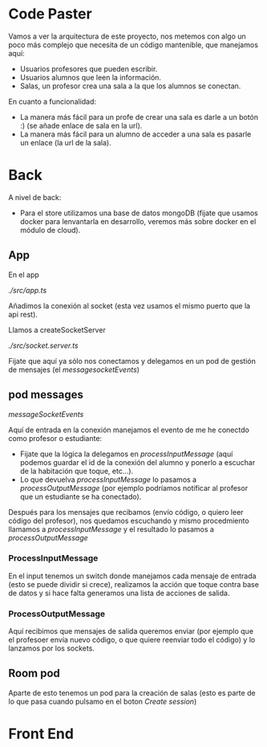# Code Paster

Vamos a ver la arquitectura de este proyecto, nos metemos con algo un poco más complejo que necesita de
un código mantenible, que manejamos aquí:
  - Usuarios profesores que pueden escribir.
  - Usuarios alumnos que leen la información.
  - Salas, un profesor crea una sala a la que los alumnos se conectan.

En cuanto a funcionalidad: 
  - La manera más fácil para un profe de crear una sala es darle a un botón :) (se añade enlace de sala en la url).
  - La manera más fácil para un alumno de acceder a una sala es pasarle un enlace (la url de la sala).

# Back

A nivel de back:
  - Para el store utilizamos una base de datos mongoDB (fijate que usamos docker para lenvantarla en desarrollo,
  veremos más sobre docker en el módulo de cloud).

## App

En el app

_./src/app.ts_

Añadimos la conexión al socket (esta vez usamos el mismo puerto que la api rest).

Llamos a createSocketServer

_./src/socket.server.ts_

Fijate que aquí ya sólo nos conectamos y delegamos en un pod de gestión de mensajes
(el _messagesocketEvents_)

## pod messages

_messageSocketEvents_

Aquí de entrada en la conexión manejamos el evento de me he conectdo como profesor
o estudiante:
  - Fijate que la lógica la delegamos en _processInputMessage_ (aquí podemos guardar el id de la conexión del alumno y ponerlo a escuchar de la habitación que toque, etc...).
  - Lo que devuelva _processInputMessage_ lo pasamos a _processOutputMessage_ (por ejemplo podríamos notificar al profesor
  que un estudiante se ha conectado).

Después para los mensajes que recibamos (envío código, o quiero leer código del profesor), nos quedamos escuchando y mismo procedmiento
llamamos a _processInputMessage_ y el resultado lo pasamos a _processOutputMessage_

### ProcessInputMessage

En el input tenemos un switch donde manejamos cada mensaje de entrada (esto se puede dividir si crece), realizamos la acción
que toque contra base de datos y si hace falta generamos una lista de acciones de salida.

### ProcessOutputMessage

Aquí recibimos que mensajes de salida queremos enviar (por ejemplo que el profesoer envía nuevo código, o que quiere reenviar
todo el código) y lo lanzamos por los sockets.

## Room pod

Aparte de esto tenemos un pod para la creación de salas (esto es parte de lo que pasa cuando pulsamo en el boton _Create session_)

# Front End

